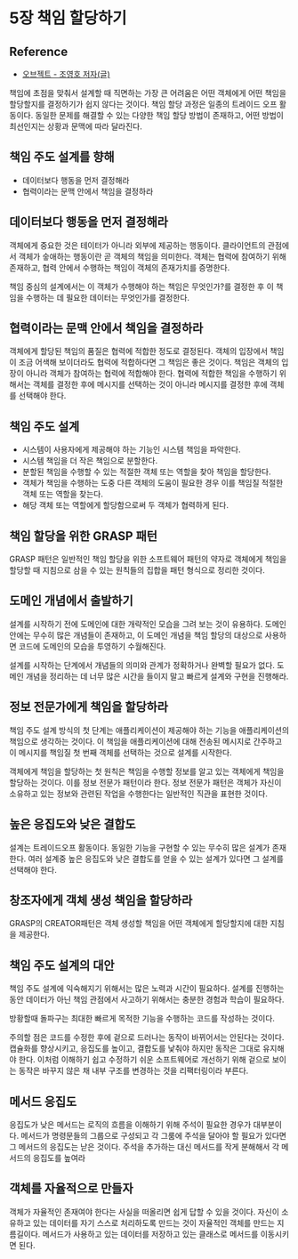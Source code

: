 # 5장 책임 할당하기

## Reference

- [오브젝트 - 조영호 저자(글)](https://product.kyobobook.co.kr/detail/S000001766367)

책임에 초점을 맞춰서 설계할 때 직면하는 가장 큰 어려움은 어떤 객체에게 어떤 책임을 할당할지를 결정하기가 쉽지 않다는 것이다. 책임 할당 과정은 일종의 트레이드 오프 활동이다. 동일한 문제를 해결할 수 있는 다양한 책임 할당 방법이 존재하고, 어떤 방법이 최선인지는 상황과 문맥에 따라 달라진다.

## 책임 주도 설계를 향해

- 데이터보다 행동을 먼저 결정해라
- 협력이라는 문맥 안에서 책임을 결정하라

## 데이터보다 행동을 먼저 결정해라

객체에게 중요한 것은 테이터가 아니라 외부에 제공하는 행동이다. 클라이언트의 관점에서 객체가 숳애하는 행동이란 곧 객체의 책임을 의미한다. 객체는 협력에 참여하기 위해 존재하고, 협력 안에서 수행하는 책임이 객체의 존재가치를 증명한다.

책임 중심의 설계에서는 이 객체가 수행해야 하는 책임은 무엇인가?를 결정한 후 이 책임을 수행하는 데 필요한 데이터는 무엇인가를 결정한다.

## 협력이라는 문맥 안에서 책임을 결정하라

객체에게 할당된 책임의 품질은 협력에 적합한 정도로 결정된다. 객체의 입장에서 책임이 조금 어색해 보이더라도 협력에 적합하다면 그 책임은 좋은 것이다. 책임은 객체의 입장이 아니라 객체가 참여하는 협력에 적합해야 한다. 협력에 적합한 책임을 수행하기 위해서는 객체를 결정한 후에 메시지를 선택하는 것이 아니라 메시지를 결정한 후에 객체를 선택해야 한다.

## 책임 주도 설계

- 시스템이 사용자에게 제공해야 하는 기능인 시스템 책임을 파악한다.
- 시스템 책임을 더 작은 책임으로 분할한다.
- 분할된 책임을 수행할 수 있는 적절한 객체 또는 역할을 찾아 책임을 할당한다.
- 객체가 책임을 수행하는 도중 다른 객체의 도움이 필요한 경우 이를 책임질 적절한 객체 또는 역할을 찾는다.
- 해당 객체 또는 역할에게 할당함으로써 두 객체가 협력하게 된다.

## 책임 할당을 위한 GRASP 패턴

GRASP 패턴은 일반적인 책임 할당을 위한 소프트웨어 패턴의 약자로 객체에게 책임을 할당할 때 지침으로 삼을 수 있는 원칙들의 집합을 패턴 형식으로 정리한 것이다.

## 도메인 개념에서 출발하기

설계를 시작하기 전에 도메인에 대한 개략적인 모습을 그려 보는 것이 유용하다. 도메인 안에는 무수히 많은 개념들이 존재하고, 이 도메인 개념을 책임 할당의 대상으로 사용하면 코드에 도메인의 모습을 투영하기 수월해진다.

설계를 시작하는 단계에서 개념들의 의미와 관계가 정확하거나 완벽할 필요가 없다. 도메인 개념을 정리하는 데 너무 많은 시간을 들이지 말고 빠르게 설계와 구현을 진행해라.

## 정보 전문가에게 책임을 할당하라

책임 주도 설계 방식의 첫 단계는 애플리케이션이 제공해야 하는 기능을 애플리케이션의 책임으로 생각하는 것이다. 이 책임을 애플리케이션에 대해 전송된 메시지로 간주하고 이 메시지를 책임질 첫 번째 객체를 선택하는 것으로 설계를 시작한다.

객체에게 책임을 할당하는 첫 원칙은 책임을 수행할 정보를 알고 있는 객체에게 책임을 할당하는 것이다. 이를 정보 전문가 패턴이라 한다. 정보 전문가 패턴은 객체가 자신이 소유하고 있는 정보와 관련된 작업을 수행한다는 일반적인 직관을 표현한 것이다.

## 높은 응집도와 낮은 결합도

설계는 트레이드오프 활동이다. 동일한 기능을 구현할 수 있는 무수히 많은 설계가 존재한다. 여러 설계중 높은 응집도와 낮은 결합도를 얻을 수 있는 설계가 있다면 그 설계를 선택해야 한다.

## 창조자에게 객체 생성 책임을 할당하라

GRASP의 CREATOR패턴은 객체 생성할 책임을 어떤 객체에게 할당할지에 대한 지침을 제공한다.

## 책임 주도 설계의 대안

책임 주도 설계에 익숙해지기 위해서는 많은 노력과 시간이 필요하다. 설계를 진행하는 동안 데이터가 아닌 책임 관점에서 사고하기 위해서는 충분한 경험과 학습이 필요하다.

방황할때 돌파구는 최대한 빠르게 목적한 기능을 수행하는 코드를 작성하는 것이다.

주의할 점은 코드를 수정한 후에 겉으로 드러나는 동작이 바뀌어서는 안된다는 것이다. 캡슐화를 향상시키고, 응집도를 높이고, 결합도를 낯춰야 하지만 동작은 그대로 유지해야 한다. 이처럼 이해하기 쉽고 수정하기 쉬운 소프트웨어로 개선하기 위해 겉으로 보이는 동작은 바꾸지 않은 채 내부 구조를 변경하는 것을 리팩터링이라 부른다.

## 메서드 응집도

응집도가 낮은 메서드는 로직의 흐름을 이해하기 위해 주석이 필요한 경우가 대부분이다. 메서드가 명령문들의 그룹으로 구성되고 각 그룸에 주석을 달아야 할 필요가 있다면 그 메서드의 응집도는 낟은 것이다. 주석을 추가하는 대신 메서드를 작게 분해해서 각 메서드의 응집도를 높여라

## 객체를 자율적으로 만들자

객체가 자율적인 존재여야 한다는 사실을 떠올리면 쉽게 답할 수 있을 것이다. 자신이 소유하고 있는 데이터를 자기 스스로 처리하도록 만드는 것이 자율적인 객체를 만드는 지름길이다. 메서드가 사용하고 있는 데이터를 저장하고 있는 클래스로 메서드를 이동시키면 된다.